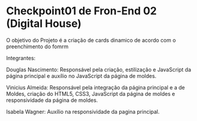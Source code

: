 # Checkpoint01 de Fron-End 02 (Digital House)

O objetivo do Projeto é a criação de cards dinamico de acordo com o preenchimento do fomrm

Integrantes:

Douglas Nascimento: Responsável pela criação, estilização e JavaScript da página principal e auxílio no JavaScript da página de moldes.

Vinicius  Almeida: Responsável pela integração da página principal e a de Moldes, criação do HTML5, CSS3, JavaScript da página de moldes e responsividade da página de moldes.

Isabela Wagner: Auxílio na responsividade da pagina principal.
